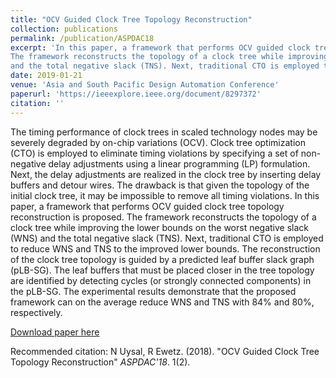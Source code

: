 ```yaml
---
title: "OCV Guided Clock Tree Topology Reconstruction"
collection: publications
permalink: /publication/ASPDAC18
excerpt: 'In this paper, a framework that performs OCV guided clock tree topology reconstruction is proposed. 
The framework reconstructs the topology of a clock tree while improving the lower bounds on the worst negative slack (WNS)
and the total negative slack (TNS). Next, traditional CTO is employed to reduce WNS and TNS to the improved lower bounds'
date: 2019-01-21
venue: 'Asia and South Pacific Design Automation Conference'
paperurl: 'https://ieeexplore.ieee.org/document/8297372'
citation: ''
---
```


The timing performance of clock trees in scaled technology nodes may be severely degraded by on-chip variations (OCV).
Clock tree optimization (CTO) is employed to eliminate timing violations by specifying a set of non-negative delay adjustments
using a linear programming (LP) formulation. Next, the delay adjustments are realized in the clock tree by inserting delay 
buffers and detour wires. The drawback is that given the topology of the initial clock tree, it may be impossible to remove 
all timing violations. In this paper, a framework that performs OCV guided clock tree topology reconstruction is proposed. 
The framework reconstructs the topology of a clock tree while improving the lower bounds on the worst negative slack (WNS) and 
the total negative slack (TNS). Next, traditional CTO is employed to reduce WNS and TNS to the improved lower bounds. 
The reconstruction of the clock tree topology is guided by a predicted leaf buffer slack graph (pLB-SG). The leaf buffers
that must be placed closer in the tree topology are identified by detecting cycles (or strongly connected components) in the 
pLB-SG. The experimental results demonstrate that the proposed framework can on the average reduce WNS and TNS with 84% and
80%, respectively.


[Download paper here](https://ieeexplore.ieee.org/document/8297372)

Recommended citation: N Uysal, R Ewetz. (2018). "OCV Guided Clock Tree Topology Reconstruction" <i>ASPDAC'18</i>. 1(2).
